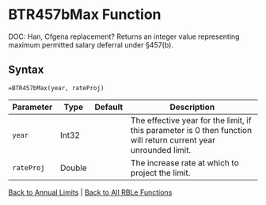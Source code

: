 # BTR457bMax Function

DOC: Han, Cfgena replacement?  Returns an integer value representing maximum permitted salary deferral under §457(b).

## Syntax

```excel
=BTR457bMax(year, rateProj)
```

Parameter | Type | Default | Description
---|---|---|---
`year` | Int32 |  | The effective year for the limit, if this parameter is 0 then function will return current year unrounded limit.
`rateProj` | Double |  | The increase rate at which to project the limit.

[Back to Annual Limits](Readme.md) | [Back to All RBLe Functions](/RBLe/Readme.md#function-documentation)